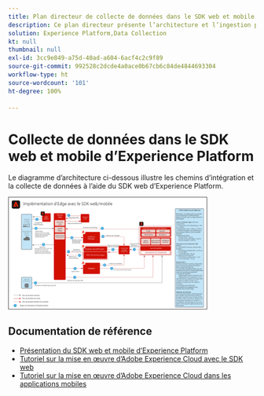 ```yaml
---
title: Plan directeur de collecte de données dans le SDK web et mobile
description: Ce plan directeur présente l’architecture et l’ingestion par le biais du SDK web et mobile d’Experience Platform.
solution: Experience Platform,Data Collection
kt: null
thumbnail: null
exl-id: 3cc9e849-a75d-40ad-a604-6acf4c2c9f89
source-git-commit: 992528c2dcde4a0ace0b67cb6c84de4844693304
workflow-type: ht
source-wordcount: '101'
ht-degree: 100%

---
```


# Collecte de données dans le SDK web et mobile d’Experience Platform

Le diagramme d’architecture ci-dessous illustre les chemins d’intégration et la collecte de données à l’aide du SDK web d’Experience Platform.

<img src="assets/web_sdk_flow.png" alt="Architecture de référence pour la mise en œuvre à l’aide du SDK web et mobile Experience Platform" style="width:80%; border:1px solid #4a4a4a" />

## Documentation de référence

* [Présentation du SDK web et mobile d’Experience Platform](https://experienceleague.adobe.com/docs/experience-platform/edge/home.html?lang=fr)
* [Tutoriel sur la mise en œuvre d’Adobe Experience Cloud avec le SDK web](https://experienceleague.adobe.com/docs/platform-learn/implement-web-sdk/overview.html?lang=fr)
* [Tutoriel sur la mise en œuvre d’Adobe Experience Cloud dans les applications mobiles](https://experienceleague.adobe.com/docs/platform-learn/implement-mobile-sdk/overview.html?lang=fr)